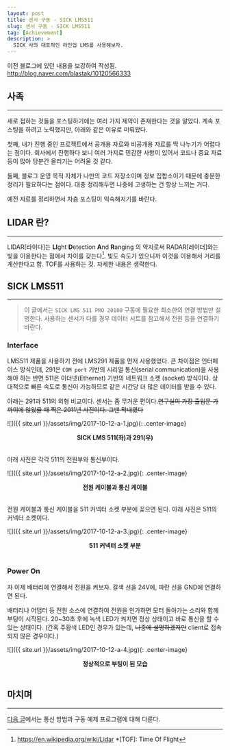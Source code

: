 ```yaml
---
layout: post
title: 센서 구동 - SICK LMS511
slug: 센서 구동 - SICK LMS511
tag: [Achievement]
description: >
  SICK 사의 대표적인 라인업 LMS를 사용해보자.
---
```


이전 블로그에 있던 내용을 보강하여 작성됨.  <http://blog.naver.com/blastak/10120566333>

## 사족
***
새로 접하는 것들을 포스팅하기에는 여러 가지 제약이 존재한다는 것을 알았다.
계속 포스팅을 하려고 노력했지만, 아래와 같은 이유로 미뤄왔다.

첫째, 내가 진행 중인 프로젝트에서 공개용 자료와 비공개용 자료를 딱 나누기가 어렵다는 점이다.
회사에서 진행하다 보니 여러 가지로 민감한 사항이 있어서 코드나 중요 자료 등이 많아 당분간 올리기는 어려울 것 같다.

둘째, 블로그 운영 목적 자체가 나만의 코드 저장소이며 정보 집합소이기 때문에 충분한 정리가 필요하다는 점이다.
대충 정리해두면 나중에 고생하는 건 항상 느끼는 거다. 

예전 자료를 정리하면서 차츰 포스팅이 익숙해지기를 바란다.

## LIDAR 란?
***
LIDAR[라이다]는 **LI**ght **D**etection **A**nd **R**anging 의 약자로써 RADAR[레이더]와는 빛을 이용한다는 점에서 차이를 갖는다[^1].
빛도 속도가 있으니까 이것을 이용해서 거리를 계산한다고 함. TOF를 사용하는 것. 자세한 내용은 생략한다.

## SICK LMS511
***
> 이 글에서는 `SICK LMS 511 PRO 20100` 구동에 필요한 최소한의 연결 방법만 설명한다. 사용하는 센서가 다를 경우 데이터 시트를 참고해서 전원 등을 연결하기 바란다.

### Interface
LMS511 제품을 사용하기 전에 LMS291 제품을 먼저 사용했었다.
큰 차이점은 인터페이스 방식인데, 291은 `COM port` 기반의 시리얼 통신(serial communication)을 사용해야 하는 반면 511은 이더넷(Ethernet) 기반의 네트워크 소켓 (socket) 방식이다. 상대적으로 빠른 속도로 통신이 가능하므로 같은 시간당 더 많은 데이터를 받을 수 있다.

아래는 291과 511의 외형 비교이다. 센서는 좀 무거운 편이다.~~연구실의 가장 출입문 가까이에 앉았을 때 찍은 2011년 사진이다. 그땐 막내였다~~

![]({{ site.url }}/assets/img/2017-10-12-a-1.jpg){: .center-image}
**<center>SICK LMS 511(좌)과 291(우)</center>**<br />

아래 사진은 각각 511의 전원부와 통신부이다.

![]({{ site.url }}/assets/img/2017-10-12-a-2.jpg){: .center-image}
**<center>전원 케이블과 통신 케이블</center>**<br />

전원 케이블과 통신 케이블을 511 커넥터 소켓 부분에 꽂으면 된다.
아래 사진은 511의 커넥터 소켓이다.

![]({{ site.url }}/assets/img/2017-10-12-a-3.jpg){: .center-image}
**<center>511 커넥터 소켓 부분</center>**<br />

### Power On
자 이제 배터리에 연결해서 전원을 켜보자. 갈색 선을 24V에, 파란 선을 GND에 연결하면 된다.

배터리나 어댑터 등 전원 소스에 연결하여 전원을 인가하면 모터 돌아가는 소리와 함께 부팅이 시작된다. 20~30초 후에 녹색 LED가 켜지면 정상 상태이고 바로 통신을 할 수 있는 상태이다. (간혹 주황색 LED인 경우가 있는데, ~~나중에 설명하겠지만~~ client로 접속되지 않은 경우이다.)

![]({{ site.url }}/assets/img/2017-10-12-a-4.jpg){: .center-image}
**<center>정상적으로 부팅이 된 모습</center>**<br />

## 마치며
***
[다음 글]()에서는 통신 방법과 구동 예제 프로그램에 대해 다룬다.

[^1]: <https://en.wikipedia.org/wiki/Lidar>
*[TOF]: Time Of Flight












